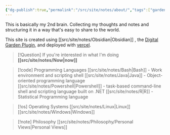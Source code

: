 ```yaml
---
{"dg-publish":true,"permalink":"/src/site/notes/about/","tags":["gardenEntry"],"noteIcon":"1","created":"2025-03-15T20:59:15.355-04:00","updated":"2025-03-23T13:54:24.903-04:00"}
---
```




This is basically my 2nd brain. Collecting my thoughts and notes and structuring it in a way that's easy to share to the world. 

This site is created using [[src/site/notes/Obsidian\|Obsidian]] , the [Digital Garden Plugin](https://dg-docs.ole.dev/), and deployed with [vercel](https://vercel.com/). 

>[!Question] If you're interested in what I'm doing **[[src/site/notes/Now\|now]]**

>[!code] Programming Languages
>[[src/site/notes/Bash\|Bash]] - Work environment and scripting shell
>[[src/site/notes/Java\|Java]] - Object-oriented programming language
>[[src/site/notes/Powershell\|Powershell]] -  task-based command-line shell and scripting language built on .NET
>[[src/site/notes/R\|R]] - Statistical Programming language
>

>[!os] Operating Systems
> [[src/site/notes/Linux\|Linux]]
> [[src/site/notes/Windows\|Windows]]

>[!note] Philosophy
> [[src/site/notes/Philosophy/Personal Views\|Personal Views]]
